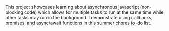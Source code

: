 This project showcases learning about asynchronous javascript (non-blocking code) which allows for multiple tasks to run at the same time while other tasks may run in the background. I demonstrate using callbacks, promises, and async/await functions in this summer chores to-do list.  

